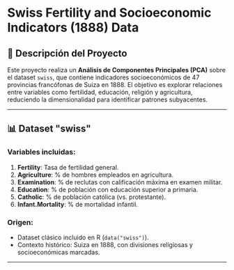 # Swiss Fertility and Socioeconomic Indicators (1888) Data

## 📌 Descripción del Proyecto
Este proyecto realiza un **Análisis de Componentes Principales (PCA)** sobre el dataset `swiss`, que contiene indicadores socioeconómicos de 47 provincias francófonas de Suiza en 1888. El objetivo es explorar relaciones entre variables como fertilidad, educación, religión y agricultura, reduciendo la dimensionalidad para identificar patrones subyacentes.

---

## 📊 Dataset "swiss"
### Variables incluidas:
1. **Fertility**: Tasa de fertilidad general.
2. **Agriculture**: % de hombres empleados en agricultura.
3. **Examination**: % de reclutas con calificación máxima en examen militar.
4. **Education**: % de población con educación superior a primaria.
5. **Catholic**: % de población católica (vs. protestante).
6. **Infant.Mortality**: % de mortalidad infantil.

### Origen:
- Dataset clásico incluido en R (`data("swiss")`).
- Contexto histórico: Suiza en 1888, con divisiones religiosas y socioeconómicas marcadas.

---